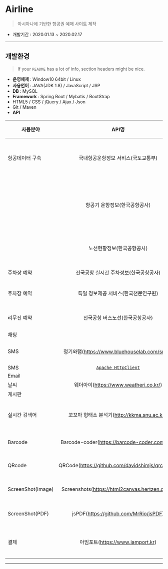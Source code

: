 
# Airline
> 아시아나에 기반한 항공권 예매 사이트 제작 
- 개발기간 : 2020.01.13 ~ 2020.02.17

---

## 개발환경
> If your `README` has a lot of info, section headers might be nice.

- **운영체제** : Window10 64bit / Linux
- **사용언어** : JAVA(JDK 1.8) / JavaScript / JSP 
- **DB** : MySQL
- **Framework** : Spring Boot / Mybatis / BootStrap
- HTML5 / CSS / jQuery / Ajax / Json
- Git / Maven
- **API** 

| 사용분야 | API명 | 사용데이터/이용 |
|---|:---:|:---:|
| 항공데이터 구축 | 국내항공운항정보 서비스(국토교통부) | 항공사정보, 공항정보, 항공운행정보 |
|  | 항공기 운항정보(한국공항공사) | 실시간 운항정보, 국내선운항스케줄, 공항코드정보 |
|  | 노선현황정보(한국공항공사) | 노선별 소요시간 및 거리 정보 |
| 주차장 예약 | 전국공항 실시간 주차정보(한국공항공사) | 전국공항 주차정보 |
| 주차장 예약 | 특일 정보제공 서비스(한국천문연구원) | 공휴일정보, 국경일정보 |
| 리무진 예약 | 전국공항 버스노선(한국공항공사) | 전국공항 버스노선 정보 |
| 채팅 |  |  |
| SMS | 청기와랩(https://www.bluehouselab.com/sms/) | 아이디, 비밀번호 찾기 |
| SMS | <a href='https://mvnrepository.com/artifact/org.apache.httpcomponents/httpclient'>`Apache HttpClient`</a> |  |
| Email |  |  |
| 날씨 | 웨더아이(https://www.weatheri.co.kr/) | 날씨정보 |
| 게시판 |  |  |
| 실시간 검색어 | 꼬꼬마 형태소 분석기(http://kkma.snu.ac.kr/) | 검색된 단어의 형태소 분석 |
| Barcode | Barcode-coder(https://barcode-coder.com/en/) | 항공권 Barcode 생성 |
| QRcode | QRCode(https://github.com/davidshimjs/qrcodejs) | 회원번호 QRcode 생성 |
| ScreenShot(Image) | Screenshots(https://html2canvas.hertzen.com/) | 항공권화면 이미지저장 |
| ScreenShot(PDF) | jsPDF(https://github.com/MrRio/jsPDF) | 항공권화면 PDF저장 |
| 결제 | 아임포트(https://www.iamport.kr) | 항공권요금결제, 리무진요금결제 |


---
